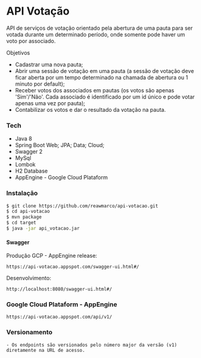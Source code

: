 # API Votação

API de serviços de votação orientado pela abertura de uma pauta para ser votada durante um determinado período, onde somente pode haver um voto por associado.

 Objetivos
  - Cadastrar uma nova pauta;
  - Abrir uma sessão de votação em uma pauta (a sessão de votação deve ficar aberta por um tempo
determinado na chamada de abertura ou 1 minuto por default);
  - Receber votos dos associados em pautas (os votos são apenas 'Sim'/'Não'. Cada associado é
identificado por um id único e pode votar apenas uma vez por pauta);
  - Contabilizar os votos e dar o resultado da votação na pauta.
### Tech

* Java 8
* Spring Boot Web; JPA; Data; Cloud;
* Swagger 2
* MySql
* Lombok
* H2 Database
* AppEngine - Google Cloud Plataform

### Instalação

```sh
$ git clone https://github.com/reawmarco/api-votacao.git
$ cd api-votacao
$ mvn package
$ cd target
$ java -jar api_votacao.jar
```
#### Swagger
Produção GCP - AppEngine release:
```
https://api-votacao.appspot.com/swagger-ui.html#/
```
Desenvolvimento:
```
http://localhost:8080/swagger-ui.html#/
```
### Google Cloud Plataform - AppEngine

```
https://api-votacao.appspot.com/api/v1/
```

### Versionamento
    - Os endpoints são versionados pelo número major da versão (v1) diretamente na URL de acesso.


